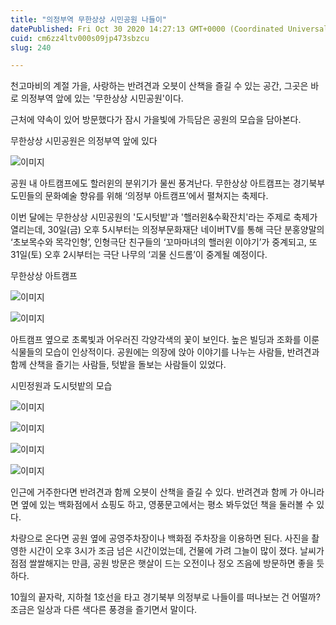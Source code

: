 ```yaml
---
title: "의정부역 무한상상 시민공원 나들이"
datePublished: Fri Oct 30 2020 14:27:13 GMT+0000 (Coordinated Universal Time)
cuid: cm6zz4ltv000s09jp473sbzcu
slug: 240

---
```



천고마비의 계절 가을, 사랑하는 반려견과 오븟이 산책을 즐길 수 있는 공간, 그곳은 바로 의정부역 앞에 있는 '무한상상 시민공원'이다.

근처에 약속이 있어 방문했다가 잠시 가을빛에 가득담은 공원의 모습을 담아본다.

무한상상 시민공원은 의정부역 앞에 있다

![이미지](https://cdn.hashnode.com/res/hashnode/image/upload/v1739247604002/2a8f3af2-3748-43f8-8d1e-1f01a3a9a2f2.jpeg)

공원 내 아트캠프에도 할러윈의 분위기가 물씬 풍겨난다. 무한상상 아트캠프는 경기북부 도민들의 문화예술 향유를 위해 ‘의정부 아트캠프’에서 펼쳐지는 축제다.

이번 달에는 무한상상 시민공원의 '도시텃밭'과 '핼러윈&수확잔치'라는 주제로 축제가 열리는데, 30일(금) 오후 5시부터는 의정부문화재단 네이버TV를 통해 극단 분홍양말의 ‘초보목수와 목각인형’, 인형극단 친구들의 ‘꼬마마녀의 핼러윈 이야기’가 중계되고, 또 31일(토) 오후 2시부터는 극단 나무의 ‘괴물 신드롬’이 중계될 예정이다.

무한상상 아트캠프

![이미지](https://cdn.hashnode.com/res/hashnode/image/upload/v1739247606805/b47ca5ff-4158-48cd-b316-f24318b050ee.jpeg)

![이미지](https://cdn.hashnode.com/res/hashnode/image/upload/v1739247609392/ae1c2386-e1a7-4f4a-8a3e-5e8888c1e544.jpeg)

아트캠프 옆으로 초록빛과 어우러진 각양각색의 꽃이 보인다. 높은 빌딩과 조화를 이룬 식물들의 모습이 인상적이다. 공원에는 의장에 앉아 이야기를 나누는 사람들, 반려견과 함께 산책을 즐기는 사람들, 텃밭을 돌보는 사람들이 있었다.

시민정원과 도시텃밭의 모습

![이미지](https://cdn.hashnode.com/res/hashnode/image/upload/v1739247611794/e82633a5-4a1b-460b-add4-0030719d20da.jpeg)

![이미지](https://cdn.hashnode.com/res/hashnode/image/upload/v1739247614841/881a9a88-19f9-470e-a3d5-105819a920d3.jpeg)

![이미지](https://cdn.hashnode.com/res/hashnode/image/upload/v1739247617348/e753f0ef-9a43-42e5-8dd6-196aa2be1ed1.jpeg)

![이미지](https://cdn.hashnode.com/res/hashnode/image/upload/v1739247619901/b1830536-e181-4034-898f-09945b43cd0a.jpeg)

인근에 거주한다면 반려견과 함께 오븟이 산책을 즐길 수 있다. 반려견과 함께 가 아니라면 옆에 있는 백화점에서 쇼핑도 하고, 영풍문고에서는 평소 봐두었던 책을 둘러볼 수 있다.

차량으로 온다면 공원 옆에 공영주차장이나 백화점 주차장을 이용하면 된다. 사진을 촬영한 시간이 오후 3시가 조금 넘은 시간이었는데, 건물에 가려 그늘이 많이 졌다. 날씨가 점점 쌀쌀해지는 만큼, 공원 방문은 햇살이 드는 오전이나 정오 즈음에 방문하면 좋을 듯 하다.

10월의 끝자락, 지하철 1호선을 타고 경기북부 의정부로 나들이를 떠나보는 건 어떨까? 조금은 일상과 다른 색다른 풍경을 즐기면서 말이다.